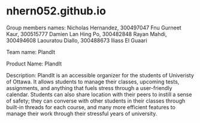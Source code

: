 # nhern052.github.io

Group members names: 
Nicholas Hernandez, 300497047
Fnu Gurneet Kaur, 300515777
Damien Lan Hing Po, 300482848
Rayan Mahdi, 300494608 
Laouratou Diallo, 300488673
Iliass El Guaari

Team name: PlandIt

Product Name: PlandIt

Description: PlandIt is an accessible organizer for the students of Univeristy of Ottawa. It allows students to manage their classes, upcoming tests, assignments, and anything that fuels stress through a user-friendly calendar. Students can also share location with their peers to instill a sense of safety; they can converse with other students in their classes through built-in threads for each course, and many more efficient features to manage their work through their stressful years of university.
